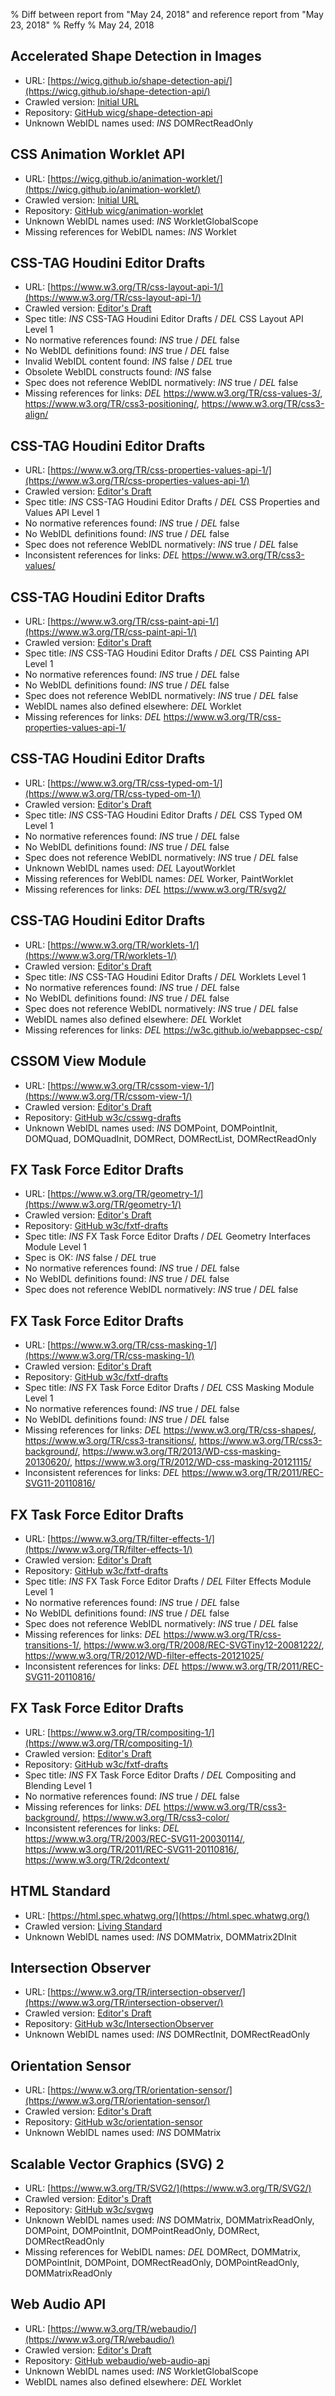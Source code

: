 % Diff between report from "May 24, 2018" and reference report from "May 23, 2018"
% Reffy
% May 24, 2018

## Accelerated Shape Detection in Images

- URL: [https://wicg.github.io/shape-detection-api/](https://wicg.github.io/shape-detection-api/)
- Crawled version: [Initial URL](https://wicg.github.io/shape-detection-api/)
- Repository: [GitHub wicg/shape-detection-api](https://github.com/wicg/shape-detection-api)
- Unknown WebIDL names used: *INS* DOMRectReadOnly


## CSS Animation Worklet API

- URL: [https://wicg.github.io/animation-worklet/](https://wicg.github.io/animation-worklet/)
- Crawled version: [Initial URL](https://wicg.github.io/animation-worklet/)
- Repository: [GitHub wicg/animation-worklet](https://github.com/wicg/animation-worklet)
- Unknown WebIDL names used: *INS* WorkletGlobalScope
- Missing references for WebIDL names: *INS* Worklet


## CSS-TAG Houdini Editor Drafts

- URL: [https://www.w3.org/TR/css-layout-api-1/](https://www.w3.org/TR/css-layout-api-1/)
- Crawled version: [Editor's Draft](https://drafts.css-houdini.org/css-layout-api-1/)
- Spec title: *INS* CSS-TAG Houdini Editor Drafts / *DEL* CSS Layout API Level 1
- No normative references found: *INS* true / *DEL* false
- No WebIDL definitions found: *INS* true / *DEL* false
- Invalid WebIDL content found: *INS* false / *DEL* true
- Obsolete WebIDL constructs found: *INS* false
- Spec does not reference WebIDL normatively: *INS* true / *DEL* false
- Missing references for links: *DEL* https://www.w3.org/TR/css-values-3/, https://www.w3.org/TR/css3-positioning/, https://www.w3.org/TR/css3-align/


## CSS-TAG Houdini Editor Drafts

- URL: [https://www.w3.org/TR/css-properties-values-api-1/](https://www.w3.org/TR/css-properties-values-api-1/)
- Crawled version: [Editor's Draft](https://drafts.css-houdini.org/css-properties-values-api-1/)
- Spec title: *INS* CSS-TAG Houdini Editor Drafts / *DEL* CSS Properties and Values API Level 1
- No normative references found: *INS* true / *DEL* false
- No WebIDL definitions found: *INS* true / *DEL* false
- Spec does not reference WebIDL normatively: *INS* true / *DEL* false
- Inconsistent references for links: *DEL* https://www.w3.org/TR/css3-values/


## CSS-TAG Houdini Editor Drafts

- URL: [https://www.w3.org/TR/css-paint-api-1/](https://www.w3.org/TR/css-paint-api-1/)
- Crawled version: [Editor's Draft](https://drafts.css-houdini.org/css-paint-api-1/)
- Spec title: *INS* CSS-TAG Houdini Editor Drafts / *DEL* CSS Painting API Level 1
- No normative references found: *INS* true / *DEL* false
- No WebIDL definitions found: *INS* true / *DEL* false
- Spec does not reference WebIDL normatively: *INS* true / *DEL* false
- WebIDL names also defined elsewhere: *DEL* Worklet
- Missing references for links: *DEL* https://www.w3.org/TR/css-properties-values-api-1/


## CSS-TAG Houdini Editor Drafts

- URL: [https://www.w3.org/TR/css-typed-om-1/](https://www.w3.org/TR/css-typed-om-1/)
- Crawled version: [Editor's Draft](https://drafts.css-houdini.org/css-typed-om-1/)
- Spec title: *INS* CSS-TAG Houdini Editor Drafts / *DEL* CSS Typed OM Level 1
- No normative references found: *INS* true / *DEL* false
- No WebIDL definitions found: *INS* true / *DEL* false
- Spec does not reference WebIDL normatively: *INS* true / *DEL* false
- Unknown WebIDL names used: *DEL* LayoutWorklet
- Missing references for WebIDL names: *DEL* Worker, PaintWorklet
- Missing references for links: *DEL* https://www.w3.org/TR/svg2/


## CSS-TAG Houdini Editor Drafts

- URL: [https://www.w3.org/TR/worklets-1/](https://www.w3.org/TR/worklets-1/)
- Crawled version: [Editor's Draft](https://drafts.css-houdini.org/worklets/)
- Spec title: *INS* CSS-TAG Houdini Editor Drafts / *DEL* Worklets Level 1
- No normative references found: *INS* true / *DEL* false
- No WebIDL definitions found: *INS* true / *DEL* false
- Spec does not reference WebIDL normatively: *INS* true / *DEL* false
- WebIDL names also defined elsewhere: *DEL* Worklet
- Missing references for links: *DEL* https://w3c.github.io/webappsec-csp/


## CSSOM View Module

- URL: [https://www.w3.org/TR/cssom-view-1/](https://www.w3.org/TR/cssom-view-1/)
- Crawled version: [Editor's Draft](https://drafts.csswg.org/cssom-view/)
- Repository: [GitHub w3c/csswg-drafts](https://github.com/w3c/csswg-drafts)
- Unknown WebIDL names used: *INS* DOMPoint, DOMPointInit, DOMQuad, DOMQuadInit, DOMRect, DOMRectList, DOMRectReadOnly


## FX Task Force Editor Drafts

- URL: [https://www.w3.org/TR/geometry-1/](https://www.w3.org/TR/geometry-1/)
- Crawled version: [Editor's Draft](https://drafts.fxtf.org/geometry/)
- Repository: [GitHub w3c/fxtf-drafts](https://github.com/w3c/fxtf-drafts)
- Spec title: *INS* FX Task Force Editor Drafts / *DEL* Geometry Interfaces Module Level 1
- Spec is OK: *INS* false / *DEL* true
- No normative references found: *INS* true / *DEL* false
- No WebIDL definitions found: *INS* true / *DEL* false
- Spec does not reference WebIDL normatively: *INS* true / *DEL* false


## FX Task Force Editor Drafts

- URL: [https://www.w3.org/TR/css-masking-1/](https://www.w3.org/TR/css-masking-1/)
- Crawled version: [Editor's Draft](https://drafts.fxtf.org/css-masking-1/)
- Repository: [GitHub w3c/fxtf-drafts](https://github.com/w3c/fxtf-drafts)
- Spec title: *INS* FX Task Force Editor Drafts / *DEL* CSS Masking Module Level 1
- No normative references found: *INS* true / *DEL* false
- No WebIDL definitions found: *INS* true / *DEL* false
- Missing references for links: *DEL* https://www.w3.org/TR/css-shapes/, https://www.w3.org/TR/css3-transitions/, https://www.w3.org/TR/css3-background/, https://www.w3.org/TR/2013/WD-css-masking-20130620/, https://www.w3.org/TR/2012/WD-css-masking-20121115/
- Inconsistent references for links: *DEL* https://www.w3.org/TR/2011/REC-SVG11-20110816/


## FX Task Force Editor Drafts

- URL: [https://www.w3.org/TR/filter-effects-1/](https://www.w3.org/TR/filter-effects-1/)
- Crawled version: [Editor's Draft](https://drafts.fxtf.org/filter-effects/)
- Repository: [GitHub w3c/fxtf-drafts](https://github.com/w3c/fxtf-drafts)
- Spec title: *INS* FX Task Force Editor Drafts / *DEL* Filter Effects Module Level 1
- No normative references found: *INS* true / *DEL* false
- No WebIDL definitions found: *INS* true / *DEL* false
- Spec does not reference WebIDL normatively: *INS* true / *DEL* false
- Missing references for links: *DEL* https://www.w3.org/TR/css-transitions-1/, https://www.w3.org/TR/2008/REC-SVGTiny12-20081222/, https://www.w3.org/TR/2012/WD-filter-effects-20121025/
- Inconsistent references for links: *DEL* https://www.w3.org/TR/2011/REC-SVG11-20110816/


## FX Task Force Editor Drafts

- URL: [https://www.w3.org/TR/compositing-1/](https://www.w3.org/TR/compositing-1/)
- Crawled version: [Editor's Draft](https://drafts.fxtf.org/compositing-1/)
- Repository: [GitHub w3c/fxtf-drafts](https://github.com/w3c/fxtf-drafts)
- Spec title: *INS* FX Task Force Editor Drafts / *DEL* Compositing and Blending Level 1
- No normative references found: *INS* true / *DEL* false
- Missing references for links: *DEL* https://www.w3.org/TR/css3-background/, https://www.w3.org/TR/css3-color/
- Inconsistent references for links: *DEL* https://www.w3.org/TR/2003/REC-SVG11-20030114/, https://www.w3.org/TR/2011/REC-SVG11-20110816/, https://www.w3.org/TR/2dcontext/


## HTML Standard

- URL: [https://html.spec.whatwg.org/](https://html.spec.whatwg.org/)
- Crawled version: [Living Standard](https://html.spec.whatwg.org/)
- Unknown WebIDL names used: *INS* DOMMatrix, DOMMatrix2DInit


## Intersection Observer

- URL: [https://www.w3.org/TR/intersection-observer/](https://www.w3.org/TR/intersection-observer/)
- Crawled version: [Editor's Draft](https://w3c.github.io/IntersectionObserver/)
- Repository: [GitHub w3c/IntersectionObserver](https://github.com/w3c/IntersectionObserver)
- Unknown WebIDL names used: *INS* DOMRectInit, DOMRectReadOnly


## Orientation Sensor

- URL: [https://www.w3.org/TR/orientation-sensor/](https://www.w3.org/TR/orientation-sensor/)
- Crawled version: [Editor's Draft](https://w3c.github.io/orientation-sensor/)
- Repository: [GitHub w3c/orientation-sensor](https://github.com/w3c/orientation-sensor)
- Unknown WebIDL names used: *INS* DOMMatrix


## Scalable Vector Graphics (SVG) 2

- URL: [https://www.w3.org/TR/SVG2/](https://www.w3.org/TR/SVG2/)
- Crawled version: [Editor's Draft](https://svgwg.org/svg2-draft/)
- Repository: [GitHub w3c/svgwg](https://github.com/w3c/svgwg)
- Unknown WebIDL names used: *INS* DOMMatrix, DOMMatrixReadOnly, DOMPoint, DOMPointInit, DOMPointReadOnly, DOMRect, DOMRectReadOnly
- Missing references for WebIDL names: *DEL* DOMRect, DOMMatrix, DOMPointInit, DOMPoint, DOMRectReadOnly, DOMPointReadOnly, DOMMatrixReadOnly


## Web Audio API

- URL: [https://www.w3.org/TR/webaudio/](https://www.w3.org/TR/webaudio/)
- Crawled version: [Editor's Draft](https://webaudio.github.io/web-audio-api/)
- Repository: [GitHub webaudio/web-audio-api](https://github.com/webaudio/web-audio-api)
- Unknown WebIDL names used: *INS* WorkletGlobalScope
- WebIDL names also defined elsewhere: *DEL* Worklet


